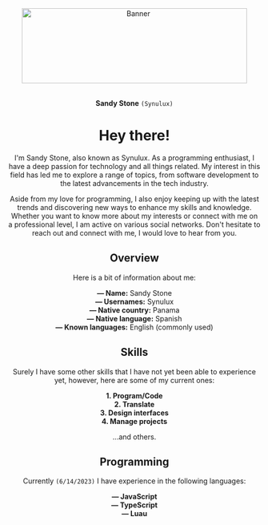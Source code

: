 <div align="center">
  <img src="https://github.com/synulux/synulux/assets/133937431/8312adc0-4d7e-4b4c-9178-497ffacea542" alt="Banner" width="450" height="150" />
  <br>
  <br>
  
  **Sandy Stone** `(Synulux)`
  # Hey there!
  
  I'm Sandy Stone, also known as Synulux. As a programming enthusiast, I have a deep passion for technology and all things related. My interest in this field has led me to explore a range of topics, from software development to the latest advancements in the tech industry.

  Aside from my love for programming, I also enjoy keeping up with the latest trends and discovering new ways to enhance my skills and knowledge. Whether you want to know more about my interests or connect with me on a professional level, I am active on various social networks. Don't hesitate to reach out and connect with me, I would love to hear from you.
  
  ## Overview
  
  Here is a bit of information about me:
  
  **— Name:** Sandy Stone<br>
  **— Usernames:** Synulux<br>
  **— Native country:** Panama<br>
  **— Native language:** Spanish<br>
  **— Known languages:** English (commonly used)<br>
  
  ## Skills
  
  Surely I have some other skills that I have not yet been able to experience yet, however, here are some of my current ones:
  
  **1. Program/Code**<br>
  **2. Translate**<br>
  **3. Design interfaces**<br>
  **4. Manage projects**<br>
  
  ...and others.
  
  ## Programming
  
  Currently `(6/14/2023)` I have experience in the following languages:
  
  **— JavaScript**<br>
  **— TypeScript**<br>
  **— Luau**<br>
</div>
